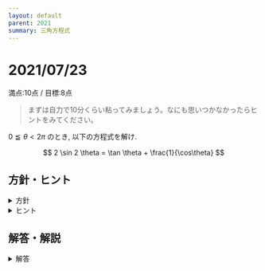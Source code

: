 ```yaml
---
layout: default
parent: 2021
summary: 三角方程式
---
```


# 2021/07/23

満点:10点 / 目標:8点

> まずは自力で10分くらい粘ってみましょう。なにも思いつかなかったらヒントをみてください。

$0 \leqq \theta < 2\pi$ のとき, 以下の方程式を解け.

$$ 2 \sin 2 \theta = \tan \theta + \frac{1}{\cos\theta} $$

<div style="page-break-before:always"></div>

## 方針・ヒント

<details markdown="1">
<summary>方針</summary>

- **角を統一する.** $\theta$ と $2 \theta$ が混ざっていると扱いづらい.
- **三角関数を統一する.** $\sin\theta$ と $\cos\theta$ と $\tan\theta$ が混ざっていると扱いづらい.

</details>

<details markdown="1">
<summary>ヒント</summary>

- すべての三角関数を $\sin\theta$ に統一して, きれいな高次方程式の形にする.
- $\sin\theta = t$ などとおいてから, 因数定理で因数分解する.

</details>

<div style="page-break-before:always"></div>

## 解答・解説

<details markdown="1">
<summary>解答</summary>

三角方程式の問題です. 前半は非常によくできていました.

</details>